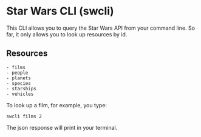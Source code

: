 # Star Wars CLI (swcli)

This CLI allows you to query the Star Wars API from your command line. So far, it only allows you to look up resources by id.

## Resources

    - films
    - people
    - planets
    - species
    - starships
    - vehicles

To look up a film, for example, you type:

```
swcli films 2
```

The json response will print in your terminal.
